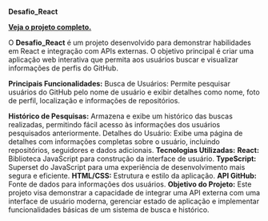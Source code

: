 <strong>Desafio_React</strong>

<a href="jrstevani.github.io/Desafio_React/index.html"><strong>Veja o projeto completo.</strong></a>

O <strong>Desafio_React</strong> é um projeto desenvolvido para demonstrar habilidades em React e integração com APIs externas. O objetivo principal é criar uma aplicação web interativa que permita aos usuários buscar e visualizar informações de perfis do GitHub.

<strong>Principais Funcionalidades:</strong>
Busca de Usuários: Permite pesquisar usuários do GitHub pelo nome de usuário e exibir detalhes como nome, foto de perfil, localização e informações de repositórios.

<strong>Histórico de Pesquisas:</strong> Armazena e exibe um histórico das buscas realizadas, permitindo fácil acesso às informações dos usuários pesquisados anteriormente.
Detalhes do Usuário: Exibe uma página de detalhes com informações completas sobre o usuário, incluindo repositórios, seguidores e dados adicionais.
<strong>Tecnologias Utilizadas:</strong>
<strong>React:</strong> Biblioteca JavaScript para construção da interface de usuário.
<strong>TypeScript:</strong> Superset do JavaScript para uma experiência de desenvolvimento mais segura e eficiente.
<strong>HTML/CSS:</strong> Estrutura e estilo da aplicação.
<strong>API GitHub:</strong> Fonte de dados para informações dos usuários.
<strong>Objetivo do Projeto:</strong>
Este projeto visa demonstrar a capacidade de integrar uma API externa com uma interface de usuário moderna, gerenciar estado de aplicação e implementar funcionalidades básicas de um sistema de busca e histórico.

